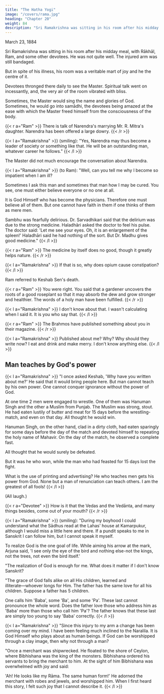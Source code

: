```yaml
---
title: "The Hatha Yogi"
image: "/covers/rama.jpg"
heading: "Chapter 20"
weight: 84
description: "Sri Ramakrishna was sitting in his room after his midday meal, with Rākhāl, Ram, and some other devotees. He was not quite well"
---
```




March 23, 1884

Sri Ramakrishna was sitting in his room after his midday meal, with Rākhāl, Ram, and some other devotees. He was not quite well. The injured arm was still bandaged.

But in spite of his illness, his room was a veritable mart of joy and he the centre of it.

Devotees thronged there daily to see the Master. Spiritual talk went on incessantly, and, the very air of the room vibrated with bliss. 

Sometimes, the Master would sing the name and glories of God. Sometimes, he would go into samādhi, the devotees being amazed at the ease with which the Master freed himself from the consciousness of the body.

{{< r a="Ram" >}}
There is talk of Narendra's marrying Mr. R. Mitra's daughter. Narendra has been offered a large dowry.
{{< /r >}}

{{< l a="Ramakrishna" >}}
(smiling): "Yes, Narendra may thus become a leader of society or something like that. He will be an outstanding man, whatever career he follows."
{{< /l >}}

The Master did not much encourage the conversation about Narendra.

{{< l a="Ramakrishna" >}}
(to Ram): "Well, can you tell me why I become so impatient when I am ill?

Sometimes I ask this man and sometimes that man how I may be cured. You see, one must either believe everyone or no one at all. 

It is God Himself who has become the physicians. Therefore one must believe all of them. But one cannot have faith in them if one thinks of them as mere men.

Sambhu was fearfully delirious. Dr. Sarvadhikari said that the delirium was due to the strong medicine. Haladhāri asked the doctor to feel his pulse. The doctor said: 'Let me see your eyes. Oh, it is an enlargement of the spleen!' Haladhāri said he had nothing of the sort. But Dr. Madhu gives good medicine."
{{< /l >}}

{{< r a="Ram" >}}
The medicine by itself does no good, though it greatly helps nature.
{{< /r >}}


{{< l a="Ramakrishna" >}}
If that is so, why does opium cause constipation?
{{< /l >}}


Ram referred to Keshab Sen's death.


{{< r a="Ram" >}}
You were right. You said that a gardener uncovers the roots of a good roseplant so that it may absorb the dew and grow stronger and healthier. The words of a holy man have been fulfilled.
{{< /r >}}


{{< l a="Ramakrishna" >}}
I don't know about that. I wasn't calculating when I said it. It is you who say that.
{{< /l >}}


{{< r a="Ram" >}}
The Brahmos have published something about you in their magazine.
{{< /r >}}


{{< l a="Ramakrishna" >}}
Published about me? Why? Why should they write now? I eat and drink and make merry. I don't know anything else.
{{< /l >}}


## Man teaches by God's power 

{{< l a="Ramakrishna" >}}
"I once asked Keshab, 'Why have you written about me?' He said that it would bring people here. But man cannot teach by his own power. One cannot conquer ignorance without the power of God.

At one time 2 men were engaged to wrestle. One of them was Hanuman Singh and the other a Muslim from Punjab. The Muslim was strong, stout. He had eaten lustily of butter and meat for 15 days before the wrestling-match, and even on that day. All thought he would win.

Hanuman Singh, on the other hand, clad in a dirty cloth, had eaten sparingly for some days before the day of the match and devoted himself to repeating the holy name of Mahavir. On the day of the match, he observed a complete fast.

All thought that he would surely be defeated. 

But it was he who won, while the man who had feasted for 15 days lost the fight.

What is the use of printing and advertising? He who teaches men gets his power from God. None but a man of renunciation can teach others. I am the greatest of all fools!
{{< /l >}}


(All laugh.)


{{< r a="Devotee" >}}
How is it that the Vedas and the Vedānta, and many things besides, come out of your mouth?
{{< /r >}}

{{< l a="Ramakrishna" >}}
(smiling): "During my boyhood I could understand what the Sādhus read at the Lahas' house at Kamarpukur, although I would miss a little here and there. If a pundit speaks to me in Sanskrit I can follow him, but I cannot speak it myself.

To realize God is the one goal of life. While aiming his arrow at the mark, Arjuna said, 'I see only the eye of the bird and nothing else-not the kings, not the trees, not even the bird itself.'

"The realization of God is enough for me. What does it matter if I don't know Sanskrit?

"The grace of God falls alike on all His children, learned and illiterate―whoever longs for Him. The father has the same love for all his children. Suppose a father has 5 children.

One calls him 'Baba', some 'Ba', and some 'Pa'. These last cannot pronounce the whole word. Does the father love those who address him as 'Baba' more than those who call him 'Pa'? The father knows that these last are simply too young to say 'Baba' correctly.
{{< /l >}}

{{< l a="Ramakrishna" >}}
"Since this injury to my arm a change has been coming over my mind. I have been feeling much inclined to the Naralila. It is God Himself who plays about as human beings. If God can be worshipped through a clay image, then why not through a man?

"Once a merchant was shipwrecked. He floated to the shore of Ceylon, where Bibhishana was the king of the monsters. Bibhishana ordered his servants to bring the merchant to him. At the sight of him Bibhishana was overwhelmed with joy and said:

'Ah! He looks like my Rāma. The same human form!' He adorned the merchant with robes and jewels, and worshipped him. When I first heard this story, I felt such joy that I cannot describe it.
{{< /l >}}


